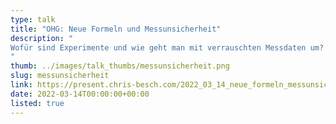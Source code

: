 ```yaml
---
type: talk
title: "OHG: Neue Formeln und Messunsicherheit"
description: "
Wofür sind Experimente und wie geht man mit verrauschten Messdaten um?
"
thumb: ../images/talk_thumbs/messunsicherheit.png
slug: messunsicherheit
link: https://present.chris-besch.com/2022_03_14_neue_formeln_messunsicherheiten
date: 2022-03-14T00:00:00+00:00
listed: true
---
```

